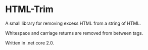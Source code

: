 # HTML-Trim
A small library for removing excess HTML from a string of HTML.

Whitespace and carriage returns are removed from between tags.

Written in .net core 2.0.
